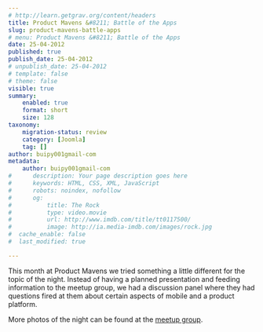 ```yaml
---
# http://learn.getgrav.org/content/headers
title: Product Mavens &#8211; Battle of the Apps
slug: product-mavens-battle-apps
# menu: Product Mavens &#8211; Battle of the Apps
date: 25-04-2012
published: true
publish_date: 25-04-2012
# unpublish_date: 25-04-2012
# template: false
# theme: false
visible: true
summary:
    enabled: true
    format: short
    size: 128
taxonomy:
    migration-status: review
    category: [Joomla]
    tag: []
author: buipy001gmail-com
metadata:
    author: buipy001gmail-com
#      description: Your page description goes here
#      keywords: HTML, CSS, XML, JavaScript
#      robots: noindex, nofollow
#      og:
#          title: The Rock
#          type: video.movie
#          url: http://www.imdb.com/title/tt0117500/
#          image: http://ia.media-imdb.com/images/rock.jpg
#  cache_enable: false
#  last_modified: true

---
```


This month at Product Mavens we tried something a little different for the topic of the night. Instead of having a planned presentation and feeding information to the meetup group, we had a discussion panel where they had questions fired at them about certain aspects of mobile and a product platform.

More photos of the night can be found at the [meetup group](http://www.meetup.com/Product-Mavens/photos/7544172/ "Product Mavens Meetup Group").

 